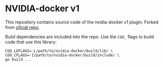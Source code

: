 NVIDIA-docker v1
================

This repository contains source code of the nvidia-docker v1 plugin.
Forked from [oficial repo](https://github.com/NVIDIA/nvidia-docker). 

Build dependencies are included into  the repo. Use the `CGO_` flags to build code that use this library:

```
CGO_LDFLAGS=-L/path/to/nvidia-docker/build/lib/ \
CGO_CFLAGS=-I/path/to/nvidia-docker/build/include/ \
go build ...
```
